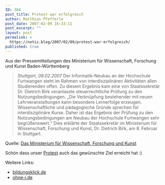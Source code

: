 ```yaml
---
ID: 304
post_title: Protest war erfolgreich
author: Matthias Pfefferle
post_date: 2007-02-09 16:33:11
post_excerpt: ""
layout: post
permalink: >
  https://notiz.blog/2007/02/09/protest-war-erfolgreich/
published: true
---
```

Aus der Pressemitteilungen des Ministerium für Wissenschaft, Forschung und Kunst Baden-Württemberg
<blockquote><em>Stuttgart, 08.02.2007</em> Der Informatik-Neubau an der Hochschule Furtwangen steht im Rahmen von interdisziplinären Aktivitäten allen Studierenden offen. Zu diesem Ergebnis kam eine von Staatssekretär Dr. Dietrich Birk veranlasste steuerrechtliche Prüfung zu den Nutzungsbedingungen. „Die Verknüpfung bestehender mit neuen Lehrveranstaltungen kann besondere Lernerfolge erzeugen. Wissenschaftliche und pädagogische Gründe sprechen für interdisziplinäre Kurse. Daher ist das Ergebnis der Prüfung zu den Nutzungsbedingungen am Neubau der Hochschule Furtwangen sehr begrüßenswert.“ Dies erklärte der Staatssekretär im Ministerium für Wissenschaft, Forschung und Kunst, Dr. Dietrich Birk, am 8. Februar in Stuttgart.</blockquote>
Quelle: <a href="http://mwk.baden-wuerttemberg.de/no_cache/service/presse/pressemitteilungen/presse-detail/article/492/75/490c44c804/">Das Ministerium für Wissenschaft, Forschung und Kunst</a>

Schön dass unser <a href="http://ohne-i.de">Protest</a> auch das gewünschte Ziel erreicht hat :)

Weitere Links:
<ul>
	<li><a href="http://bildungsklick.de/pm/51224/pruefung-der-nutzungsbedingungen-am-neubau-der-hochschule-furtwangen-abgeschlossen?class=nobr/">bildungsklick.de</a></li>
	<li><a href="http://ohne-i.de">ohne-i.de</a></li>
</ul>